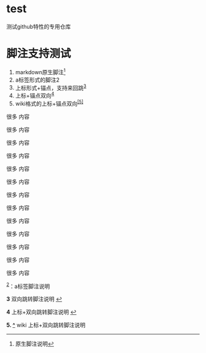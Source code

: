 # test
测试github特性的专用仓库


# 脚注支持测试

1. markdown原生脚注[^1]
2. a标签形式的脚注<a name="a2">2</a>
3. 上标形式+锚点，支持来回跳<sup id="a3">[3](#f3)</sup>
4. 上标+锚点双向<sup id="a4">[4](#f4)</sup>
5. wiki格式的上标+锚点双向<sup id="a5">[[5]](#f5)</sup>



很多
内容

很多
内容

很多
内容

很多
内容

很多
内容

很多
内容

很多
内容

很多
内容

很多
内容

很多
内容

很多
内容

很多
内容

很多
内容


[^1]: 原生脚注说明

<sup>[2](#a2)</sup>：a标签脚注说明

<b id="f3">3</b> 双向跳转脚注说明 [↩](#a3)

<b id="f4">4</b> 上标+双向跳转脚注说明 [↩](#a4)

<b id="f5">5. [^](#a5)</b> wiki 上标+双向跳转脚注说明

